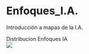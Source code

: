 # Enfoques_I.A.
Introducción a mapas de la I.A.

Distribucion Enfoques IA <br>
[![](https://img.shields.io/badge/Enfoques__IA-.xlsx-brightgreen)](https://liveceti-my.sharepoint.com/:x:/g/personal/a20310442_live_ceti_mx/ESkP1Tm9DHlGuhU0HUGNEqsBoRWO3T1uHyubWQITilqXLg?rtime=Tna29EtF20g)<br>
